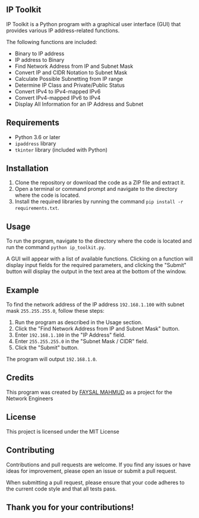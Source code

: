 
## IP Toolkit

IP Toolkit is a Python program with a graphical user interface (GUI) that provides various IP address-related functions.

The following functions are included:

-   Binary to IP address
-   IP address to Binary
-   Find Network Address from IP and Subnet Mask
-   Convert IP and CIDR Notation to Subnet Mask
-   Calculate Possible Subnetting from IP range
-   Determine IP Class and Private/Public Status
-   Convert IPv4 to IPv4-mapped IPv6
-   Convert IPv4-mapped IPv6 to IPv4
-   Display All Information for an IP Address and Subnet

## Requirements

-   Python 3.6 or later
-   `ipaddress` library
-   `tkinter` library (included with Python)

## Installation

1.  Clone the repository or download the code as a ZIP file and extract it.
2.  Open a terminal or command prompt and navigate to the directory where the code is located.
3.  Install the required libraries by running the command `pip install -r requirements.txt`.

## Usage

To run the program, navigate to the directory where the code is located and run the command `python ip_toolkit.py`.

A GUI will appear with a list of available functions. Clicking on a function will display input fields for the required parameters, and clicking the "Submit" button will display the output in the text area at the bottom of the window.

## Example

To find the network address of the IP address `192.168.1.100` with subnet mask `255.255.255.0`, follow these steps:

1.  Run the program as described in the Usage section.
2.  Click the "Find Network Address from IP and Subnet Mask" button.
3.  Enter `192.168.1.100` in the "IP Address" field.
4.  Enter `255.255.255.0` in the "Subnet Mask / CIDR" field.
5.  Click the "Submit" button.

The program will output `192.168.1.0`.

## Credits

This program was created by [FAYSAL MAHMUD](https://github.com/Blindsinner) as a project for the Network Engineers
## License

This project is licensed under the MIT License
## Contributing

Contributions and pull requests are welcome. If you find any issues or have ideas for improvement, please open an issue or submit a pull request.

When submitting a pull request, please ensure that your code adheres to the current code style and that all tests pass.

## Thank you for your contributions!
